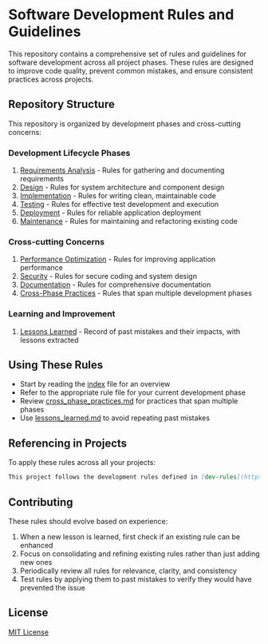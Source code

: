 # Software Development Rules and Guidelines

This repository contains a comprehensive set of rules and guidelines for software development across all project phases. These rules are designed to improve code quality, prevent common mistakes, and ensure consistent practices across projects.

## Repository Structure

This repository is organized by development phases and cross-cutting concerns:

### Development Lifecycle Phases

1. [Requirements Analysis](requirements_analysis_rules.md) - Rules for gathering and documenting requirements
2. [Design](design_phase_rules.md) - Rules for system architecture and component design
3. [Implementation](implementation_phase_rules.md) - Rules for writing clean, maintainable code
4. [Testing](testing_rules.md) - Rules for effective test development and execution
5. [Deployment](deployment_rules.md) - Rules for reliable application deployment
6. [Maintenance](maintenance_phase_rules.md) - Rules for maintaining and refactoring existing code

### Cross-cutting Concerns

1. [Performance Optimization](performance_optimization_rules.md) - Rules for improving application performance
2. [Security](security_rules.md) - Rules for secure coding and system design
3. [Documentation](documentation_rules.md) - Rules for comprehensive documentation
4. [Cross-Phase Practices](cross_phase_practices.md) - Rules that span multiple development phases

### Learning and Improvement

1. [Lessons Learned](lessons_learned.md) - Record of past mistakes and their impacts, with lessons extracted

## Using These Rules

- Start by reading the [index](index.md) file for an overview
- Refer to the appropriate rule file for your current development phase
- Review [cross_phase_practices.md](cross_phase_practices.md) for practices that span multiple phases
- Use [lessons_learned.md](lessons_learned.md) to avoid repeating past mistakes

## Referencing in Projects

To apply these rules across all your projects:

```markdown
This project follows the development rules defined in [dev-rules](https://github.com/yourusername/dev-rules).
```

## Contributing

These rules should evolve based on experience:

1. When a new lesson is learned, first check if an existing rule can be enhanced
2. Focus on consolidating and refining existing rules rather than just adding new ones
3. Periodically review all rules for relevance, clarity, and consistency
4. Test rules by applying them to past mistakes to verify they would have prevented the issue

## License

[MIT License](LICENSE) 